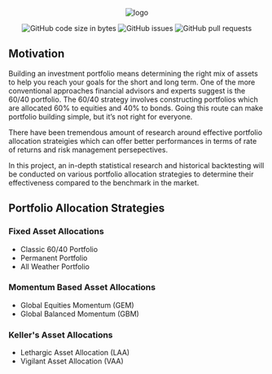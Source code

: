 <div align="center">

  ![logo](https://github.com/eshinhw/stock-trading-risk-calculator/assets/41933169/16042ca8-b2f5-459f-a2f5-05290c313af8)

</div>

<div align="center">

  ![GitHub code size in bytes](https://img.shields.io/github/languages/code-size/eshinhw/dynamic-portfolio-allocator)
  ![GitHub issues](https://img.shields.io/github/issues/eshinhw/dynamic-portfolio-allocator)
  ![GitHub pull requests](https://img.shields.io/github/issues-pr/eshinhw/dynamic-portfolio-allocator)
  
</div>

## Motivation

Building an investment portfolio means determining the right mix of assets to help you reach your goals for the short and long term. One of the more conventional approaches financial advisors and experts suggest is the 60/40 portfolio. The 60/40 strategy involves constructing portfolios which are allocated 60% to equities and 40% to bonds. Going this route can make portfolio building simple, but it’s not right for everyone.

There have been tremendous amount of research around effective portfolio allocation strateigies which can offer better performances in terms of rate of returns and risk management persepectives.

In this project, an in-depth statistical research and historical backtesting will be conducted on various portfolio allocation strategies to determine their effectiveness compared to the benchmark in the market.

## Portfolio Allocation Strategies

### Fixed Asset Allocations

- Classic 60/40 Portfolio
- Permanent Portfolio
- All Weather Portfolio

### Momentum Based Asset Allocations

- Global Equities Momentum (GEM)
- Global Balanced Momentum (GBM)

### Keller's Asset Allocations

- Lethargic Asset Allocation (LAA)
- Vigilant Asset Allocation (VAA)








